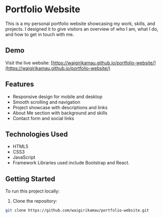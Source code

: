 # Portfolio Website

This is a my personal portfolio website showcasing my work, skills, and projects. I designed it to give visitors an overview of who I am, what I do, and how to get in touch with me.

## Demo

Visit the live website: [https://waigirikamau.github.io/portfolio-website/](https://waigirikamau.github.io/portfolio-website/)

## Features

- Responsive design for mobile and desktop
- Smooth scrolling and navigation
- Project showcase with descriptions and links
- About Me section with background and skills
- Contact form and social links

## Technologies Used

- HTML5
- CSS3
- JavaScript
- Framework Libraries used include Bootstrap and React.

## Getting Started

To run this project locally:

1. Clone the repository:

```bash
git clone https://github.com/waigirikamau/portfolio-website.git
